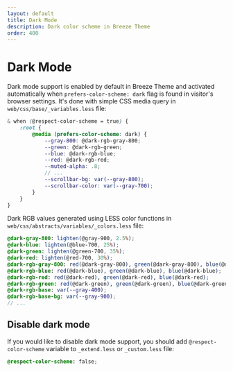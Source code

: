 ```yaml
---
layout: default
title: Dark Mode
description: Dark color scheme in Breeze Theme
order: 400
---
```


# Dark Mode

Dark mode support is enabled by default in Breeze Theme and activated automatically when
`prefers-color-scheme: dark` flag is found in visitor's browser settings. It's done with
simple CSS media query in `web/css/base/_variables.less` file:

```scss
& when (@respect-color-scheme = true) {
    :root {
        @media (prefers-color-scheme: dark) {
            --gray-800: @dark-rgb-gray-800;
            --green: @dark-rgb-green;
            --blue: @dark-rgb-blue;
            --red: @dark-rgb-red;
            --muted-alpha: .8;
            // ...
            --scrollbar-bg: var(--gray-800);
            --scrollbar-color: var(--gray-700);
        }
    }
}
```

Dark RGB values generated using LESS color functions in
`web/css/abstracts/variables/_colors.less` file:

```scss
@dark-gray-800: lighten(@gray-900, 2.5%);
@dark-blue: lighten(@blue-700, 25%);
@dark-green: lighten(@green-700, 35%);
@dark-red: lighten(@red-700, 30%);
@dark-rgb-gray-800: red(@dark-gray-800), green(@dark-gray-800), blue(@dark-gray-800);
@dark-rgb-blue: red(@dark-blue), green(@dark-blue), blue(@dark-blue);
@dark-rgb-red: red(@dark-red), green(@dark-red), blue(@dark-red);
@dark-rgb-green: red(@dark-green), green(@dark-green), blue(@dark-green);
@dark-rgb-base: var(--gray-400);
@dark-rgb-base-bg: var(--gray-900);
// ...
```

## Disable dark mode

If you would like to disable dark mode support, you should add `@respect-color-scheme`
variable to `_extend.less` or `_custom.less` file:

```scss
@respect-color-scheme: false;
```

